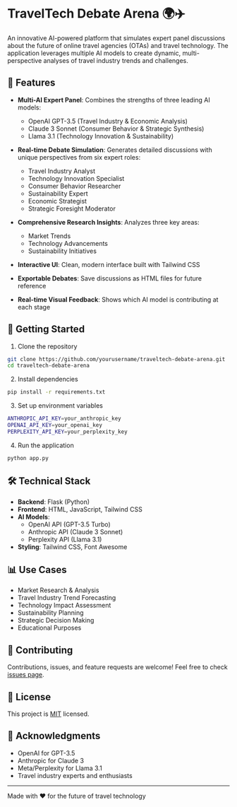 # TravelTech Debate Arena 🌍✈️

An innovative AI-powered platform that simulates expert panel discussions about the future of online travel agencies (OTAs) and travel technology. The application leverages multiple AI models to create dynamic, multi-perspective analyses of travel industry trends and challenges.

## 🌟 Features

- **Multi-AI Expert Panel**: Combines the strengths of three leading AI models:
  - OpenAI GPT-3.5 (Travel Industry & Economic Analysis)
  - Claude 3 Sonnet (Consumer Behavior & Strategic Synthesis)
  - Llama 3.1 (Technology Innovation & Sustainability)

- **Real-time Debate Simulation**: Generates detailed discussions with unique perspectives from six expert roles:
  - Travel Industry Analyst
  - Technology Innovation Specialist
  - Consumer Behavior Researcher
  - Sustainability Expert
  - Economic Strategist
  - Strategic Foresight Moderator

- **Comprehensive Research Insights**: Analyzes three key areas:
  - Market Trends
  - Technology Advancements
  - Sustainability Initiatives

- **Interactive UI**: Clean, modern interface built with Tailwind CSS
- **Exportable Debates**: Save discussions as HTML files for future reference
- **Real-time Visual Feedback**: Shows which AI model is contributing at each stage

## 🚀 Getting Started

1. Clone the repository
```bash
git clone https://github.com/yourusername/traveltech-debate-arena.git
cd traveltech-debate-arena
```

2. Install dependencies
```bash
pip install -r requirements.txt
```

3. Set up environment variables
```bash
ANTHROPIC_API_KEY=your_anthropic_key
OPENAI_API_KEY=your_openai_key
PERPLEXITY_API_KEY=your_perplexity_key
```

4. Run the application
```bash
python app.py
```

## 🛠 Technical Stack

- **Backend**: Flask (Python)
- **Frontend**: HTML, JavaScript, Tailwind CSS
- **AI Models**:
  - OpenAI API (GPT-3.5 Turbo)
  - Anthropic API (Claude 3 Sonnet)
  - Perplexity API (Llama 3.1)
- **Styling**: Tailwind CSS, Font Awesome

## 📊 Use Cases

- Market Research & Analysis
- Travel Industry Trend Forecasting
- Technology Impact Assessment
- Sustainability Planning
- Strategic Decision Making
- Educational Purposes

## 🤝 Contributing

Contributions, issues, and feature requests are welcome! Feel free to check [issues page](link_to_issues).

## 📝 License

This project is [MIT](link_to_license) licensed.

## 🙏 Acknowledgments

- OpenAI for GPT-3.5
- Anthropic for Claude 3
- Meta/Perplexity for Llama 3.1
- Travel industry experts and enthusiasts

---
Made with ❤️ for the future of travel technology
